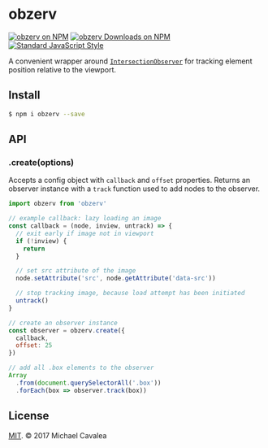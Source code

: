 # obzerv

[![obzerv on NPM](https://img.shields.io/npm/v/obzerv.svg?style=flat-square)](https://www.npmjs.com/package/obzerv) [![obzerv Downloads on NPM](https://img.shields.io/npm/dm/obzerv.svg?style=flat-square)](https://www.npmjs.com/package/obzerv) [![Standard JavaScript Style](https://img.shields.io/badge/code_style-standard-brightgreen.svg?style=flat-square)](http://standardjs.com/)

A convenient wrapper around [`IntersectionObserver`](https://developer.mozilla.org/en-US/docs/Web/API/Intersection_Observer_API) for tracking element position relative to the viewport.

## Install

```sh
$ npm i obzerv --save
```

## API

### .create(options)

Accepts a config object with `callback` and `offset` properties. Returns an observer instance with a `track` function used to add nodes to the observer.

```javascript
import obzerv from 'obzerv'

// example callback: lazy loading an image
const callback = (node, inview, untrack) => {
  // exit early if image not in viewport
  if (!inview) {
    return
  }

  // set src attribute of the image
  node.setAttribute('src', node.getAttribute('data-src'))

  // stop tracking image, because load attempt has been initiated
  untrack()
}

// create an observer instance
const observer = obzerv.create({
  callback,
  offset: 25
})

// add all .box elements to the observer
Array
  .from(document.querySelectorAll('.box'))
  .forEach(box => observer.track(box))
```

## License

[MIT](https://opensource.org/licenses/MIT). © 2017 Michael Cavalea
